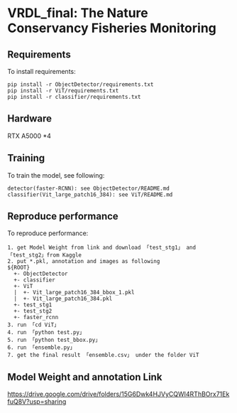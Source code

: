# VRDL_final: The Nature Conservancy Fisheries Monitoring

## Requirements

To install requirements:

```setup
pip install -r ObjectDetector/requirements.txt
pip install -r ViT/requirements.txt
pip install -r classifier/requirements.txt
```

## Hardware

RTX A5000 *4

## Training

To train the model, see following:

```
detector(faster-RCNN): see ObjectDetector/README.md
classifier(Vit_large_patch16_384): see ViT/README.md
```

## Reproduce performance
To reproduce performance:

```
1. get Model Weight from link and download 「test_stg1」 and 「test_stg2」from Kaggle
2. put *.pkl, annotation and images as following
${ROOT}
  +- ObjectDetector
  +- classifier
  +- ViT
  |  +- Vit_large_patch16_384_bbox_1.pkl
  |  +- Vit_large_patch16_384.pkl
  +- test_stg1
  +- test_stg2
  +- faster_rcnn
3. run 「cd ViT」
4. run 「python test.py」
5. run 「python test_bbox.py」
6. run 「ensemble.py」
7. get the final result 「ensemble.csv」 under the folder ViT
```
## Model Weight and annotation Link
https://drive.google.com/drive/folders/15G6Dwk4HJVyCQWI4RThBOrx71EkfuQ8V?usp=sharing
